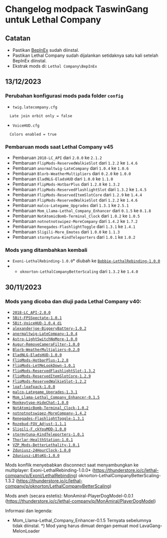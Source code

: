 # Changelog modpack TaswinGang untuk Lethal Company

## Catatan
- Pastikan [BepInEx](https://github.com/BepInEx/BepInEx/releases/latest) sudah diinstal.
- Pastikan Lethal Company sudah dijalankan setidaknya satu kali setelah BepInEx diinstal.
- Ekstrak mods di: `Lethal Company\BepInEx`

## 13/12/2023
### Perubahan konfigurasi mods pada folder `config`
- `twig.latecompany.cfg`
```console
  Late join orbit only = false
```
- `VoiceHUD.cfg`
```console
  Colors enabled = true
```

### Pembaruan mods saat Lethal Company v45

- Pembaruan `2018-LC_API` dari `2.0.0` ke `2.1.2`
- Pembaruan `FlipMods-ReservedWalkieSlot` dari `1.2.2` ke `1.4.6`
- Pembaruan `anormaltwig-LateCompany` dari `1.0.4` ke `1.0.6`
- Pembaruan `Blorb-WeatherMultipliers` dari `0.2.0` ke `1.0.0`
- Pembaruan `EladNLG-EladsHUD` dari `1.0.0` ke  `1.1.0`
- Pembaruan `FlipMods-HotbarPlus` dari `1.2.8` ke `1.3.2`
- Pembaruan `FlipMods-ReservedFlashlightSlot` dari `1.3.2` ke `1.4.5`
- Pembaruan `FlipMods-ReservedItemSlotCore` dari `1.2.9` ke `1.4.4`
- Pembaruan `FlipMods-ReservedWalkieSlot` dari `1.2.2` ke `1.4.6`
- Pembaruan `malco-Lategame_Upgrades` dari `1.3.1` ke `2.5.1`
- Pembaruan `Mom_Llama-Lethal_Company_Enhancer` dari `0.1.5` ke `0.1.8`
- Pembaruan `NotAtomicBomb-Terminal_Clock` dari `1.0.2` ke `1.0.5`
- Pembaruan `notnotnotswipez-MoreCompany` dari `1.4.2` ke `1.7.2`
- Pembaruan `Renegades-FlashlightToggle` dari `1.3.1` ke `1.4.1`
- Pembaruan `Sligili-More_Emotes` dari `1.0.0` ke `1.1.3`
- Pembaruan `stormytuna-KindTeleporters` dari `1.0.1` ke `1.0.2`
	
### Mods yang ditambahkan kembali

- `Exoni-LethalRebinding-1.0.0`* diubah ke [`Bobbie-LethalRebinding-1.0.0`](https://thunderstore.io/c/lethal-company/p/Bobbie/LethalRebinding)
- - `oknorton-LethalCompanyBetterScaling` dari `1.3.2` ke `1.4.0`


## 30/11/2023
### Mods yang dicoba dan diuji pada Lethal Company v40:
- [`2018-LC_API-2.0.0`](https://thunderstore.io/c/lethal-company/p/2018/LC_API)
- [`5Bit-FPSSpectate-1.0.1`](https://thunderstore.io/c/lethal-company/p/5Bit/FPSSpectate)
- [`5Bit-VoiceHUD-1.0.4 di`](https://thunderstore.io/c/lethal-company/p/5Bit/VoiceHUD)
- [`alexanderjoe-BiggeryBattery-1.0.2`](https://thunderstore.io/c/lethal-company/p/alexanderjoe/BiggeryBattery)
- [`anormaltwig-LateCompany-1.0.4`](https://thunderstore.io/c/lethal-company/p/anormaltwig/LateCompany)
- [`Astro-LightSwitchNoMore-1.0.0`](https://thunderstore.io/c/lethal-company/p/Astro/LightSwitchNoMore)
- [`Augur-RemoveCameraFilter-1.0.0`](https://thunderstore.io/c/lethal-company/p/Augur/RemoveCameraFilter)
- [`Blorb-WeatherMultipliers-0.2.0`](https://thunderstore.io/c/lethal-company/p/Blorb/WeatherMultipliers)
- [`EladNLG-EladsHUD-1.0.0`](https://thunderstore.io/c/lethal-company/p/EladNLG/EladsHUD)
- [`FlipMods-HotbarPlus-1.2.8`](https://thunderstore.io/c/lethal-company/p/FlipMods/HotbarPlus)
- [`FlipMods-LetMeLookDown-1.0.1`](https://thunderstore.io/c/lethal-company/p/FlipMods/LetMeLookDown)
- [`FlipMods-ReservedFlashlightSlot-1.3.2`](https://thunderstore.io/c/lethal-company/p/FlipMods/ReservedFlashlightSlot)
- [`FlipMods-ReservedItemSlotCore-1.2.9`](https://thunderstore.io/c/lethal-company/p/FlipMods/ReservedItemSlotCore)
- [`FlipMods-ReservedWalkieSlot-1.2.2`](https://thunderstore.io/c/lethal-company/p/FlipMods/ReservedWalkieSlot)
- [`loaf-loafpack-1.0.0`](https://thunderstore.io/c/lethal-company/p/loaf/loafpack)
- [`malco-Lategame_Upgrades-1.3.1`](https://thunderstore.io/c/lethal-company/p/malco/Lategame_Upgrades)
- [`Mom_Llama-Lethal_Company_Enhancer-0.1.5`](https://thunderstore.io/c/lethal-company/p/Mom_Llama/Lethal_Company_Enhancer)
- [`Monkeytype-HideChat-1.0.0`](https://thunderstore.io/c/lethal-company/p/Monkeytype/HideChat)
- [`NotAtomicBomb-Terminal_Clock-1.0.2`](https://thunderstore.io/c/lethal-company/p/NotAtomicBomb/Terminal_Clock)
- [`notnotnotswipez-MoreCompany-1.4.2`](https://thunderstore.io/c/lethal-company/p/notnotnotswipez/MoreCompany)
- [`Renegades-FlashlightToggle-1.3.1`](https://thunderstore.io/c/lethal-company/p/Renegades/FlashlightToggle)
- [`Rozebud-FOV_Adjust-1.1.1`](https://thunderstore.io/c/lethal-company/p/Rozebud/FOV_Adjust)
- [`Sligili-F_ckYouMOD-1.0.0`](https://thunderstore.io/c/lethal-company/p/Sligili/More_Emotes)
- [`stormytuna-KindTeleporters-1.0.1`](https://thunderstore.io/c/lethal-company/p/stormytuna/KindTeleporters)
- [`Thorlar-HealthStation-1.0.1`](https://thunderstore.io/c/lethal-company/p/Thorlar/HealthStation)
- [`VZP_Mods-BetterLethality-1.0.1`](https://thunderstore.io/c/lethal-company/p/VZP_Mods/BetterLethality)
- [`Zduniusz-24HourClock-1.0.0`](https://thunderstore.io/c/lethal-company/p/Zduniusz/24HourClock)
- [`Zduniusz-LBtoKG-1.0.0`](https://thunderstore.io/c/lethal-company/p/Zduniusz/LBtoKG)

Mods konflik menyebabkan disconnect saat menyambungkan ke multiplayer:
Exoni-LethalRebinding-1.0.0* (https://thunderstore.io/c/lethal-company/p/Exoni/LethalRebinding)
oknorton-LethalCompanyBetterScaling-1.3.2 (https://thunderstore.io/c/lethal-company/p/oknorton/LethalCompanyBetterScaling)

Mods aneh (secara estetis):
MonAmiral-PlayerDogModel-0.0.1 (https://thunderstore.io/c/lethal-company/p/MonAmiral/PlayerDogModel)

Informasi dan legenda:
- Mom_Llama-Lethal_Company_Enhancer-0.1.5 Ternyata sebelumnya tidak diinstal.
*) Mod yang harus dimuat dengan pemuat mod LavaGang-MelonLoader
